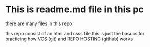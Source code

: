 # This is readme.md file in this pc

there are many files in this repo

this repo consist of an html and csss file
this is just the basucs 
for practicing how VCS (git) and REPO HOSTING (github) works 
